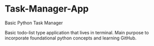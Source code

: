 # Task-Manager-App
Basic Python Task Manager

Basic todo-list type application that lives in terminal. Main purpose to incorporate foundational python concepts and learning GitHub.

